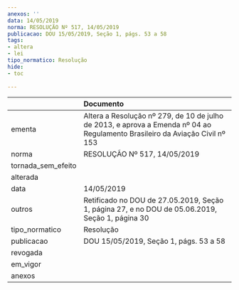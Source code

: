 ```yaml
---
anexos: ''
data: 14/05/2019
norma: RESOLUÇÃO Nº 517, 14/05/2019
publicacao: DOU 15/05/2019, Seção 1, págs. 53 a 58
tags:
- altera
- lei
tipo_normatico: Resolução
hide: 
- toc 
 
---
```


|                    | Documento                                                                                                                    |
|:-------------------|:-----------------------------------------------------------------------------------------------------------------------------|
| ementa             | Altera a Resolução nº 279, de 10 de julho de 2013, e aprova a Emenda nº 04 ao Regulamento Brasileiro da Aviação Civil nº 153 |
| norma              | RESOLUÇÃO Nº 517, 14/05/2019                                                                                                 |
| tornada_sem_efeito |                                                                                                                              |
| alterada           |                                                                                                                              |
| data               | 14/05/2019                                                                                                                   |
| outros             | Retificado no DOU de 27.05.2019, Seção 1, página 27, e no DOU de 05.06.2019, Seção 1, página 30                              |
| tipo_normatico     | Resolução                                                                                                                    |
| publicacao         | DOU 15/05/2019, Seção 1, págs. 53 a 58                                                                                       |
| revogada           |                                                                                                                              |
| em_vigor           |                                                                                                                              |
| anexos             |                                                                                                                              |
